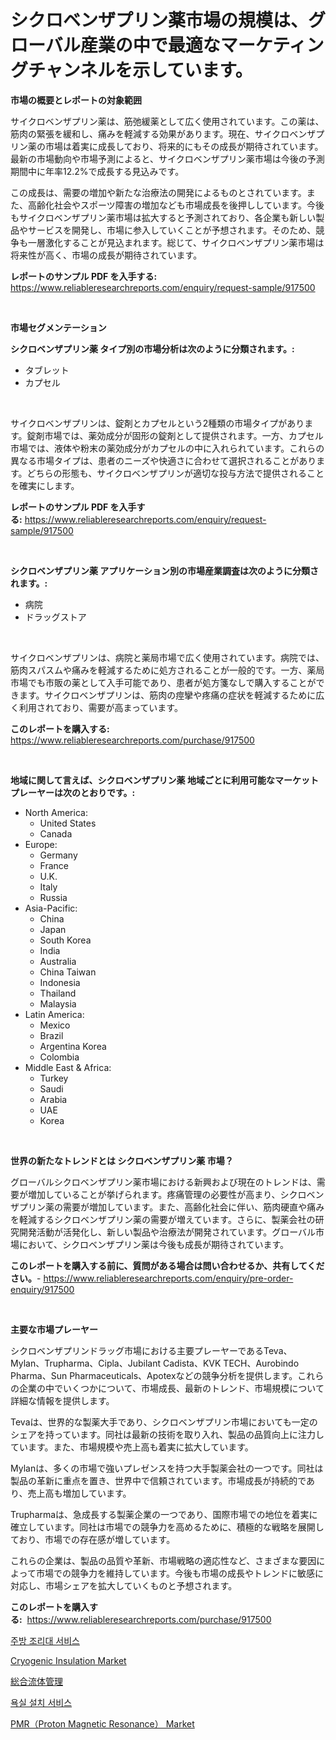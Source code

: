 <p><h1>シクロベンザプリン薬市場の規模は、グローバル産業の中で最適なマーケティングチャンネルを示しています。</h1></p><p><strong>市場の概要とレポートの対象範囲</strong></p>
<p><p>サイクロベンザプリン薬は、筋弛緩薬として広く使用されています。この薬は、筋肉の緊張を緩和し、痛みを軽減する効果があります。現在、サイクロベンザプリン薬の市場は着実に成長しており、将来的にもその成長が期待されています。最新の市場動向や市場予測によると、サイクロベンザプリン薬市場は今後の予測期間中に年率12.2%で成長する見込みです。</p><p>この成長は、需要の増加や新たな治療法の開発によるものとされています。また、高齢化社会やスポーツ障害の増加なども市場成長を後押ししています。今後もサイクロベンザプリン薬市場は拡大すると予測されており、各企業も新しい製品やサービスを開発し、市場に参入していくことが予想されます。そのため、競争も一層激化することが見込まれます。総じて、サイクロベンザプリン薬市場は将来性が高く、市場の成長が期待されています。</p></p>
<p><strong>レポートのサンプル PDF を入手する:</strong> <a href="https://www.reliableresearchreports.com/enquiry/request-sample/917500">https://www.reliableresearchreports.com/enquiry/request-sample/917500</a></p>
<p>&nbsp;</p>
<p><strong>市場セグメンテーション</strong></p>
<p><strong>シクロベンザプリン薬 タイプ別の市場分析は次のように分類されます。:</strong></p>
<p><ul><li>タブレット</li><li>カプセル</li></ul></p>
<p>&nbsp;</p>
<p><p>サイクロベンザプリンは、錠剤とカプセルという2種類の市場タイプがあります。錠剤市場では、薬効成分が固形の錠剤として提供されます。一方、カプセル市場では、液体や粉末の薬効成分がカプセルの中に入れられています。これらの異なる市場タイプは、患者のニーズや快適さに合わせて選択されることがあります。どちらの形態も、サイクロベンザプリンが適切な投与方法で提供されることを確実にします。</p></p>
<p><strong>レポートのサンプル PDF を入手する:</strong>&nbsp;<a href="https://www.reliableresearchreports.com/enquiry/request-sample/917500">https://www.reliableresearchreports.com/enquiry/request-sample/917500</a></p>
<p>&nbsp;</p>
<p><strong> シクロベンザプリン薬 アプリケーション別の市場産業調査は次のように分類されます。:</strong></p>
<p><ul><li>病院</li><li>ドラッグストア</li></ul></p>
<p>&nbsp;</p>
<p><p>サイクロベンザプリンは、病院と薬局市場で広く使用されています。病院では、筋肉スパスムや痛みを軽減するために処方されることが一般的です。一方、薬局市場でも市販の薬として入手可能であり、患者が処方箋なしで購入することができます。サイクロベンザプリンは、筋肉の痙攣や疼痛の症状を軽減するために広く利用されており、需要が高まっています。</p></p>
<p><strong>このレポートを購入する:</strong>&nbsp; <a href="https://www.reliableresearchreports.com/purchase/917500">https://www.reliableresearchreports.com/purchase/917500</a></p>
<p>&nbsp;</p>
<p><strong>地域に関して言えば、シクロベンザプリン薬 地域ごとに利用可能なマーケットプレーヤーは次のとおりです。:</strong></p>
<p><ul>
    <li>
        North America:
        <ul>
            <li>United States</li>
            <li>Canada</li>
        </ul>
    </li>
    <li>
        Europe:
        <ul>
            <li>Germany</li>
            <li>France</li>
            <li>U.K.</li>
            <li>Italy</li>
            <li>Russia</li>
        </ul>
    </li>
    <li>
        Asia-Pacific:
        <ul>
            <li>China</li>
            <li>Japan</li>
            <li>South Korea</li>
            <li>India</li>
            <li>Australia</li>
            <li>China Taiwan</li>
            <li>Indonesia</li>
            <li>Thailand</li>
            <li>Malaysia</li>
        </ul>
    </li>
    <li>
        Latin America:
        <ul>
            <li>Mexico</li>
            <li>Brazil</li>
            <li>Argentina Korea</li>
            <li>Colombia</li>
        </ul>
    </li>
    <li>
        Middle East & Africa:
        <ul>
            <li>Turkey</li>
            <li>Saudi</li>
            <li>Arabia</li>
            <li>UAE</li>
            <li>Korea</li>
        </ul>
    </li>
    </ul></p>
<p>&nbsp;</p>
<p><strong>世界の新たなトレンドとは シクロベンザプリン薬 市場？</strong></p>
<p><p>グローバルシクロベンザプリン薬市場における新興および現在のトレンドは、需要が増加していることが挙げられます。疼痛管理の必要性が高まり、シクロベンザプリン薬の需要が増加しています。また、高齢化社会に伴い、筋肉硬直や痛みを軽減するシクロベンザプリン薬の需要が増えています。さらに、製薬会社の研究開発活動が活発化し、新しい製品や治療法が開発されています。グローバル市場において、シクロベンザプリン薬は今後も成長が期待されています。</p></p>
<p><strong>このレポートを購入する前に、質問がある場合は問い合わせるか、共有してください。</strong>- <a href="https://www.reliableresearchreports.com/enquiry/pre-order-enquiry/917500">https://www.reliableresearchreports.com/enquiry/pre-order-enquiry/917500</a></p>
<p>&nbsp;</p>
<p><strong>主要な市場プレーヤー</strong></p>
<p><p>シクロベンザプリンドラッグ市場における主要プレーヤーであるTeva、Mylan、Trupharma、Cipla、Jubilant Cadista、KVK TECH、Aurobindo Pharma、Sun Pharmaceuticals、Apotexなどの競争分析を提供します。これらの企業の中でいくつかについて、市場成長、最新のトレンド、市場規模について詳細な情報を提供します。</p><p>Tevaは、世界的な製薬大手であり、シクロベンザプリン市場においても一定のシェアを持っています。同社は最新の技術を取り入れ、製品の品質向上に注力しています。また、市場規模や売上高も着実に拡大しています。</p><p>Mylanは、多くの市場で強いプレゼンスを持つ大手製薬会社の一つです。同社は製品の革新に重点を置き、世界中で信頼されています。市場成長が持続的であり、売上高も増加しています。</p><p>Trupharmaは、急成長する製薬企業の一つであり、国際市場での地位を着実に確立しています。同社は市場での競争力を高めるために、積極的な戦略を展開しており、市場での存在感が増しています。</p><p>これらの企業は、製品の品質や革新、市場戦略の適応性など、さまざまな要因によって市場での競争力を維持しています。今後も市場の成長やトレンドに敏感に対応し、市場シェアを拡大していくものと予想されます。</p></p>
<p><strong>このレポートを購入する:</strong>&nbsp;&nbsp;<a href="https://www.reliableresearchreports.com/purchase/917500">https://www.reliableresearchreports.com/purchase/917500</a></p>
<p><p><a href="https://medium.com/@henrywheeler53/%EC%A3%BC%EB%B0%A9-%EC%B9%B4%EC%9A%B4%ED%84%B0%ED%83%91-%EC%84%9C%EB%B9%84%EC%8A%A4-%EC%8B%9C%EC%9E%A5-%EC%A0%90%EC%9C%A0%EC%9C%A8-%EB%B3%80%ED%99%94-%EB%B0%8F-%EC%8B%9C%EC%9E%A5-%EC%84%B1%EC%9E%A5-%EB%8F%99%ED%96%A5-2024-2031%EB%85%84-9db4c6f8921c">주방 조리대 서비스</a></p><p><a href="https://view.publitas.com/reportprime-1/cryogenic-insulation-market-size-market-share-and-global-market-analysis-report-2024-2031/">Cryogenic Insulation Market</a></p><p><a href="https://medium.com/@yvettelesch/%E7%B7%8F%E5%90%88%E6%B5%81%E4%BD%93%E7%AE%A1%E7%90%86%E5%B8%82%E5%A0%B4%E8%AA%BF%E6%9F%BB%E3%83%AC%E3%83%9D%E3%83%BC%E3%83%88-%E3%81%9D%E3%81%AE%E6%AD%B4%E5%8F%B2%E3%81%A82024%E5%B9%B4%E3%81%8B%E3%82%892031%E5%B9%B4%E3%81%BE%E3%81%A7%E3%81%AE%E4%BA%88%E6%B8%AC-33a4af72fd59">総合流体管理</a></p><p><a href="https://medium.com/@henrywheeler53/%EC%9A%95%EC%8B%A4-%EC%84%A4%EC%B9%98-%EC%84%9C%EB%B9%84%EC%8A%A4-%EC%8B%9C%EC%9E%A5-%EC%8B%9C%EC%9E%A5-%EC%A0%90%EC%9C%A0%EC%9C%A8-%EC%8B%9C%EC%9E%A5-%EB%8F%99%ED%96%A5-%EB%B0%8F-%EB%AF%B8%EB%9E%98-%EC%84%B1%EC%9E%A5-%ED%83%90%EA%B5%AC-2e8943489460">욕실 설치 서비스</a></p><p><a href="https://iodized-pantydraco-05c.notion.site/PMR-Proton-Magnetic-Resonance-Market-Size-Growth-and-Forecast-from-2024-2031-76c399c8f27b47a2afe4807722cb221a">PMR（Proton Magnetic Resonance） Market</a></p></p>
